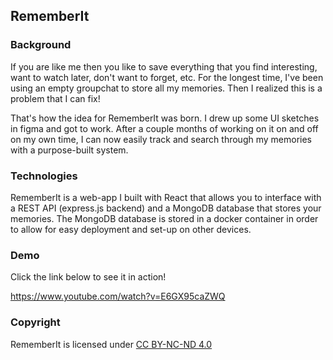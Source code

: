 ## RememberIt

### Background
If you are like me then you like to save everything that you find interesting, want to watch later, don't want to forget, etc. For the longest time, I've been using an empty groupchat to store all my memories. Then I realized this is a problem that I can fix!

That's how the idea for RememberIt was born. I drew up some UI sketches in figma and got to work. After a couple months of working on it on and off on my own time, I can now easily track and search through my memories with a purpose-built system.

### Technologies
RememberIt is a web-app I built with React that allows you to interface with a REST API (express.js backend) and a MongoDB database that stores your memories.
The MongoDB database is stored in a docker container in order to allow for easy deployment and set-up on other devices.

### Demo
Click the link below to see it in action!

https://www.youtube.com/watch?v=E6GX95caZWQ

### Copyright
RememberIt is licensed under [CC BY-NC-ND 4.0](https://creativecommons.org/licenses/by-nc-nd/4.0/)
